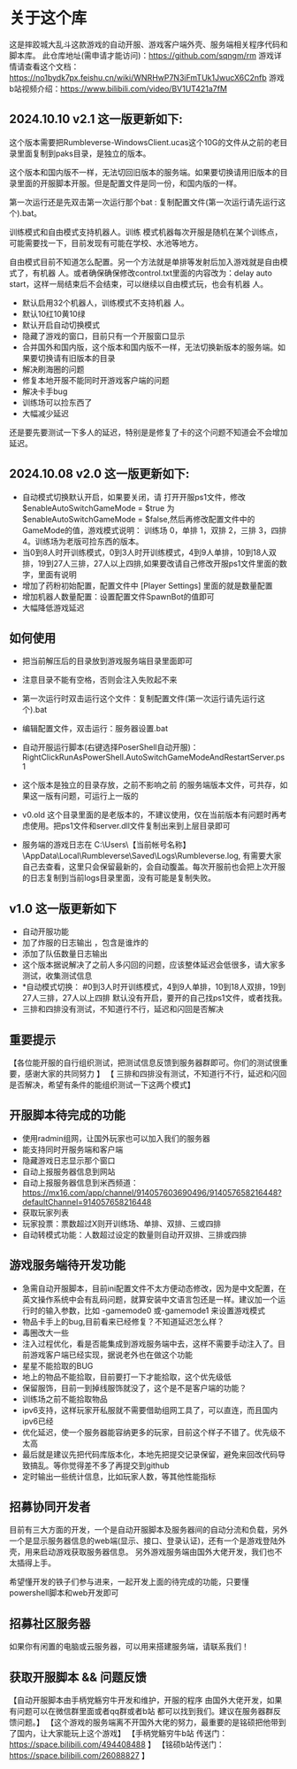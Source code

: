 # 关于这个库

这是摔跤城大乱斗这款游戏的自动开服、游戏客户端外壳、服务端相关程序代码和脚本库。
此仓库地址(需申请才能访问)：https://github.com/sqngm/rm
游戏详情请查看这个文档：https://no1bydk7px.feishu.cn/wiki/WNRHwP7N3iFmTUk1JwucX6C2nfb
游戏b站视频介绍：https://www.bilibili.com/video/BV1UT421a7fM

## 2024.10.10  v2.1 这一版更新如下:

这个版本需要把Rumbleverse-WindowsClient.ucas这个10G的文件从之前的老目录里面复制到paks目录，是独立的版本。

这个版本和国内版不一样，无法切回旧版本的服务端。如果要切换请用旧版本的目录里面的开服脚本开服。但是配置文件是同一份，和国内版的一样。

第一次运行还是先双击第一次运行那个bat : 复制配置文件(第一次运行请先运行这个).bat。

训练模式和自由模式支持机器人。训练 模式机器每次开服是随机在某个训练点，可能需要找一下，目前发现有可能在学校、水池等地方。

自由模式目前不知道怎么配置。另一个方法就是单排等发射后加入游戏就是自由模式了，有机器 人。或者确保确保修改control.txt里面的内容改为：delay auto start，这样一局结束后不会结束，可以继续以自由模式玩，也会有机器 人。

- 默认启用32个机器人，训练模式不支持机器 人。
- 默认10红10黄10绿
- 默认开启自动切换模式
- 隐藏了游戏的窗口，目前只有一个开服窗口显示
- 合并国外和国内版，这个版本和国内版不一样，无法切换新版本的服务端。如果要切换请有旧版本的目录
- 解决刷海圈的问题
- 修复本地开服不能同时开游戏客户端的问题
- 解决卡手bug
- 训练场可以捡东西了
- 大幅减少延迟


还是要先要测试一下多人的延迟，特别是是修复了卡的这个问题不知道会不会增加延迟。


## 2024.10.08  v2.0 这一版更新如下:

- 自动模式切换默认开启，如果要关闭，请 打开开服ps1文件，修改 $enableAutoSwitchGameMode = $true 为 $enableAutoSwitchGameMode = $false,然后再修改配置文件中的GameMode的值，游戏模式说明： 训练场 0，单排  1，双排 2，三排 3，四排 4。训练场为老版可捡东西的版本。
- 当0到8人时开训练模式，0到3人时开训练模式，4到9人单排，10到18人双排，19到27人三排，27人以上四排,如果要改请自己修改开服ps1文件里面的数字，里面有说明
- 增加了药粉初始配置，配置文件中 [Player Settings] 里面的就是数量配置
- 增加机器人数量配置：设置配置文件SpawnBot的值即可
- 大幅降低游戏延迟

## 如何使用

- 把当前解压后的目录放到游戏服务端目录里面即可
- 注意目录不能有空格，否则会注入失败起不来

- 第一次运行时双击运行这个文件：复制配置文件(第一次运行请先运行这个).bat
- 编辑配置文件，双击运行：服务器设置.bat
- 自动开服运行脚本(右键选择PoserShell自动开服)：RightClickRunAsPowerShell.AutoSwitchGameModeAndRestartServer.ps1

- 这个版本是独立的目录存放，之前不影响之前 的服务端版本文件，可共存，如果这一版有问题，可运行上一版的
- v0.old 这个目录里面的是老版本的，不建议使用，仅在当前版本有问题时再考虑使用。把ps1文件和server.dll文件复制出来到上层目录即可
- 服务端的游戏日志在 C:\Users\【当前帐号名称】\AppData\Local\Rumbleverse\Saved\Logs\Rumbleverse.log, 有需要大家自己去查看，这里只会保留最新的，会自动腹盖。每次开服前也会把上次开服的日志复制到当前logs目录里面，没有可能是复制失败。




## v1.0 这一版更新如下 

- 自动开服功能
- 加了炸服的日志输出 ，包含是谁炸的
- 添加了队伍数量日志输出
- 这个版本据说解决了之前人多闪回的问题，应该整体延迟会低很多，请大家多测试，收集测试信息
- *自动模式切换： #0到3人时开训练模式，4到9人单排，10到18人双排，19到27人三排，27人以上四排 默认没有开启，要开的自己找ps1文件，或者找我。
- 三排和四排没有测试，不知道行不行，延迟和闪回是否解决




## 重要提示

【各位能开服的自行组织测试，把测试信息反馈到服务器群即可。你们的测试很重要，感谢大家的共同努力 】
【 三排和四排没有测试，不知道行不行，延迟和闪回是否解决，希望有条件的能组织测试一下这两个模式】

## 开服脚本待完成的功能

- 使用radmin组网，让国外玩家也可以加入我们的服务器
- 能支持同时开服务端和客户端
- 隐藏游戏日志显示那个窗口
- 自动上报服务器信息到网站
- 自动上报服务器信息到米西频道：https://mx16.com/app/channel/914057603690496/914057658216448?defaultChannel=914057658216448
- 获取玩家列表
- 玩家投票：票数超过X则开训练场、单排、双排、三或四排
- 自动转模式功能：人数超过设定的数量则自动开双排、三排或四排

## 游戏服务端待开发功能

- 急需自动开服脚本，目前ini配置文件不太方便动态修改，因为是中文配置，在英文操作系统中会有乱码问题，就算安装中文语言包还是一样。建议加一个运行时的输入参数，比如 -gamemode0 或-gamemode1 来设置游戏模式
- 物品卡手上的bug,目前看来已经修复？不知道延迟怎么样？
- 毒圈改大一些
- 注入过程优化，看是否能集成到游戏服务端中去，这样不需要手动注入了。目前游戏客户端已经实现，据说老外也在做这个功能
- 星星不能拾取的BUG
- 地上的物品不能拾取，目前要打一下才能拾取，这个优先级低
- 保留服饰，目前一到掉线服饰就没了，这个是不是客户端的功能？
- 训练场之前不能拾取物品
- ipv6支持，这样玩家开私服就不需要借助组网工具了，可以直连，而且国内ipv6已经
- 优化延迟，使一个服务器能容纳更多的玩家，目前这个样子不错了。优先级不太高
- 最后就是建议先把代码库版本化，本地先把提交记录保留，避免来回改代码导致搞乱。等你觉得差不多了再提交到github
- 定时输出一些统计信息，比如玩家人数，等其他性能指标


## 招募协同开发者

目前有三大方面的开发，一个是自动开服脚本及服务器间的自动分流和负载，另外 一个是显示服务器信息的web端(显示、接口、登录认证)，还有一个是游戏登陆外壳，用来启动游戏获取服务器信息。
另外游戏服务端由国外大佬开发，我们也不太插得上手。

希望懂开发的铁子们参与进来，一起开发上面的待完成的功能，只要懂powershell脚本和web开发即可

## 招募社区服务器

如果你有闲置的电脑或云服务器，可以用来搭建服务端，请联系我们！


## 获取开服脚本 && 问题反馈
【自动开服脚本由手柄党觞穷牛开发和维护，开服的程序 由国外大佬开发，如果有问题可以在微信群里面或者qq群或者b站 都可以找到我们。建议在服务器群反馈问题。】
【这个游戏的服务端离不开国外大佬的努力，最重要的是铭硕把他带到了国内，让大家能玩上这个游戏】
【手柄党觞穷牛b站 传送门：https://space.bilibili.com/494408488  】
【铭硕b站传送门：https://space.bilibili.com/26088827  】